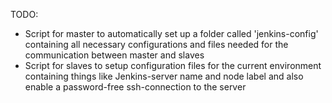 TODO:
- Script for master to automatically set up a folder called
  'jenkins-config' containing all necessary configurations and files
  needed for the communication between master and slaves
- Script for slaves to setup configuration files for the current
  environment containing things like Jenkins-server name and node label
  and also enable a password-free ssh-connection to the server
